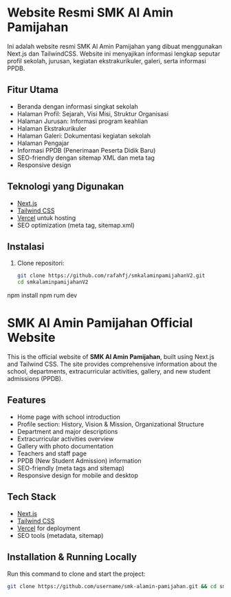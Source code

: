 # Website Resmi SMK Al Amin Pamijahan

Ini adalah website resmi SMK Al Amin Pamijahan yang dibuat menggunakan Next.js dan TailwindCSS. Website ini menyajikan informasi lengkap seputar profil sekolah, jurusan, kegiatan ekstrakurikuler, galeri, serta informasi PPDB.

## Fitur Utama

- Beranda dengan informasi singkat sekolah
- Halaman Profil: Sejarah, Visi Misi, Struktur Organisasi
- Halaman Jurusan: Informasi program keahlian
- Halaman Ekstrakurikuler
- Halaman Galeri: Dokumentasi kegiatan sekolah
- Halaman Pengajar
- Informasi PPDB (Penerimaan Peserta Didik Baru)
- SEO-friendly dengan sitemap XML dan meta tag
- Responsive design

## Teknologi yang Digunakan

- [Next.js](https://nextjs.org/)
- [Tailwind CSS](https://tailwindcss.com/)
- [Vercel](https://vercel.com/) untuk hosting
- SEO optimization (meta tag, sitemap.xml)

## Instalasi

1. Clone repositori:
   ```bash
   git clone https://github.com/rafahfj/smkalaminpamijahanV2.git
   cd smkalaminpamijahanV2
npm install
npm rum dev

# SMK Al Amin Pamijahan Official Website

This is the official website of **SMK Al Amin Pamijahan**, built using Next.js and Tailwind CSS. The site provides comprehensive information about the school, departments, extracurricular activities, gallery, and new student admissions (PPDB).

## Features

- Home page with school introduction  
- Profile section: History, Vision & Mission, Organizational Structure  
- Department and major descriptions  
- Extracurricular activities overview  
- Gallery with photo documentation  
- Teachers and staff page  
- PPDB (New Student Admission) information  
- SEO-friendly (meta tags and sitemap)  
- Responsive design for mobile and desktop  

## Tech Stack

- [Next.js](https://nextjs.org/)  
- [Tailwind CSS](https://tailwindcss.com/)  
- [Vercel](https://vercel.com/) for deployment  
- SEO tools (metadata, sitemap)

## Installation & Running Locally

Run this command to clone and start the project:

```bash
git clone https://github.com/username/smk-alamin-pamijahan.git && cd smk-alamin-pamijahan && npm install && npm run dev




